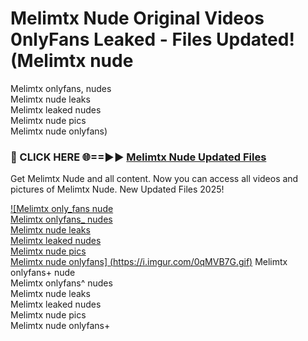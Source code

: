 # Melimtx Nude Original Videos 0nlyFans Leaked - Files Updated! (Melimtx nude<br>

Melimtx onlyfans, nudes<br>
Melimtx nude leaks<br>
Melimtx leaked nudes<br>
Melimtx nude pics<br>
Melimtx nude onlyfans)

<h3>🔴 CLICK HERE 🌐==►► <a href="https://tinyurl.com/leaks-videos" rel="nofollow">Melimtx Nude Updated Files</a></h3>

Get Melimtx Nude and all content. Now you can access all videos and pictures of Melimtx Nude. New Updated Files 2025!

[![Melimtx only_fans nude<br>
Melimtx onlyfans_ nudes<br>
Melimtx nude leaks<br>
Melimtx leaked nudes<br>
Melimtx nude pics<br>
Melimtx nude onlyfans]
(https://i.imgur.com/0qMVB7G.gif)](https://tinyurl.com/leaks-videos)
Melimtx onlyfans+ nude<br>
Melimtx onlyfans^ nudes<br>
Melimtx nude leaks<br>
Melimtx leaked nudes<br>
Melimtx nude pics<br>
Melimtx nude onlyfans+